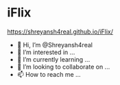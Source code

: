 # iFlix
https://shreyansh4real.github.io/iFlix/
- 👋 Hi, I’m @Shreyansh4real
- 👀 I’m interested in ...
- 🌱 I’m currently learning ...
- 💞️ I’m looking to collaborate on ...
- 📫 How to reach me ...
